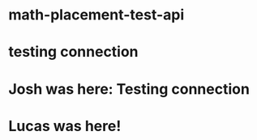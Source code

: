 # math-placement-test-api
# testing connection
# Josh was here: Testing connection
# Lucas was here!
